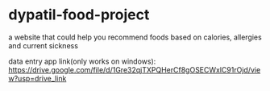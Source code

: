 # dypatil-food-project
a website that could help you recommend foods based on calories, allergies and current sickness


data entry app link(only works on windows):
https://drive.google.com/file/d/1Gre32qjTXPQHerCf8gOSECWxlC91rOjd/view?usp=drive_link
